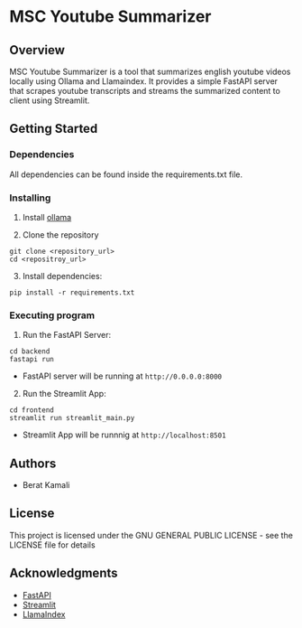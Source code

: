 # MSC Youtube Summarizer

## Overview

MSC Youtube Summarizer is a tool that summarizes english youtube videos locally using Ollama and Llamaindex. It provides a simple FastAPI server that scrapes youtube transcripts and streams the summarized content to client using Streamlit.

## Getting Started

### Dependencies

All dependencies can be found inside the requirements.txt file.

### Installing

1. Install [ollama](https://ollama.com/)

2. Clone the repository

```
git clone <repository_url>
cd <repositroy_url>
```

3. Install dependencies:

```
pip install -r requirements.txt
```

### Executing program

1. Run the FastAPI Server:

```
cd backend
fastapi run
```

- FastAPI server will be running at `http://0.0.0.0:8000`

2. Run the Streamlit App:

```
cd frontend
streamlit run streamlit_main.py
```

- Streamlit App will be runnnig at `http://localhost:8501`

## Authors

- Berat Kamali

## License

This project is licensed under the GNU GENERAL PUBLIC LICENSE - see the LICENSE file for details

## Acknowledgments

- [FastAPI](https://fastapi.tiangolo.com/)
- [Streamlit](https://streamlit.io/)
- [LlamaIndex](https://www.llamaindex.ai/)
